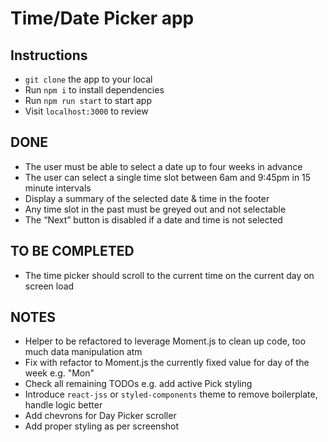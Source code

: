 # Time/Date Picker app

## Instructions

- `git clone` the app to your local
- Run `npm i` to install dependencies
- Run `npm run start` to start app
- Visit `localhost:3000` to review

## DONE

- The user must be able to select a date up to four weeks in advance
- The user can select a single time slot between 6am and 9:45pm in 15 minute intervals
- Display a summary of the selected date & time in the footer
- Any time slot in the past must be greyed out and not selectable
- The “Next” button is disabled if a date and time is not selected

## TO BE COMPLETED

- The time picker should scroll to the current time on the current day on screen load

## NOTES

- Helper to be refactored to leverage Moment.js to clean up code, too much data manipulation atm
- Fix with refactor to Moment.js the currently fixed value for day of the week e.g. "Mon"
- Check all remaining TODOs e.g. add active Pick styling
- Introduce `react-jss` or `styled-components` theme to remove boilerplate, handle logic better
- Add chevrons for Day Picker scroller
- Add proper styling as per screenshot
